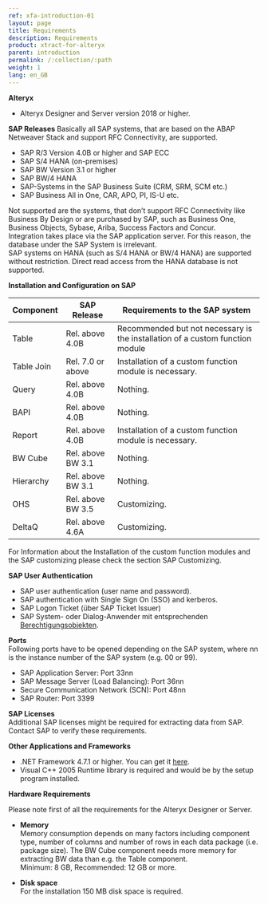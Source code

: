 ```yaml
---
ref: xfa-introduction-01
layout: page
title: Requirements
description: Requirements
product: xtract-for-alteryx
parent: introduction
permalink: /:collection/:path
weight: 1
lang: en_GB
---
```


**Alteryx**
 	
- Alteryx Designer and Server version 2018 or higher. 

**SAP Releases**
Basically all SAP systems, that are based on the ABAP Netweaver Stack and support RFC Connectivity, are supported. 

- SAP R/3 Version 4.0B or higher and SAP ECC
- SAP S/4 HANA (on-premises)
- SAP BW Version 3.1 or higher
- SAP BW/4 HANA
- SAP-Systems in the SAP Business Suite (CRM, SRM, SCM etc.) 
- SAP Business All in One, CAR, APO, PI, IS-U etc. 

Not supported are the systems, that don’t support RFC Connectivity like Business By Design or are purchased by SAP, such as Business One, Business Objects, Sybase, Ariba, Success Factors and Concur. <br>
Integration takes place via the SAP application server. For this reason, the database under the SAP System is irrelevant. <br>
SAP systems on HANA (such as S/4 HANA or BW/4 HANA) are supported without restriction.
Direct read access from the HANA database is not supported. <br>

**Installation and Configuration on SAP**

| Component  | SAP Release       | Requirements to the SAP system                                                |
|------------|-------------------|-------------------------------------------------------------------------------|
| Table      | Rel. above 4.0B   | Recommended but not necessary is the installation of a custom function module |
| Table Join | Rel. 7.0 or above | Installation of a custom function module is necessary.                        |
| Query      | Rel. above 4.0B   | Nothing.                                                                      |
| BAPI       | Rel. above 4.0B   | Nothing.                                                                      |
| Report     | Rel. above 4.0B   | Installation of a custom function module is necessary.                        |
| BW Cube    | Rel. above BW 3.1 | Nothing.                                                                      |
| Hierarchy  | Rel. above BW 3.1 | Nothing.                                                                      |
| OHS        | Rel. above BW 3.5 | Customizing.                                                                  |
| DeltaQ     | Rel. above 4.6A   | Customizing.                                                                  |


For Information about the Installation of the custom function modules and the SAP customizing please check the section SAP Customizing.

**SAP User Authentication**

- SAP user authentication (user name and password).
- SAP authentication with Single Sign On (SSO) and kerberos. 
- SAP Logon Ticket (über SAP Ticket Issuer)
- SAP System- oder Dialog-Anwender mit entsprechenden [Berechtigungsobjekten](https://kb.theobald-software.com/sap/authority-objects---sap-user-rights).


**Ports**<br>
Following ports have to be opened depending on the SAP system, 
where nn is the instance number of the SAP system (e.g. 00 or 99).

- SAP Application Server: Port 33nn
- SAP Message Server (Load Balancing): Port 36nn
- Secure Communication Network (SCN): Port 48nn
- SAP Router: Port 3399



**SAP Licenses**<br>
Additional SAP licenses might be required for extracting data from SAP. Contact SAP to verify these requirements.



**Other Applications and Frameworks**
 	
- .NET Framework 4.7.1 or higher. You can get it [here](https://www.microsoft.com/en-US/download/details.aspx?id=56116).
- Visual C++ 2005 Runtime library is required and would be by the setup program installed. 


**Hardware Requirements**

Please note first of all the requirements for the Alteryx Designer or Server. 
 	
- **Memory**<br>
Memory consumption depends on many factors including component type, number of columns and number of rows in each data package (i.e. package size). The BW Cube component needs more memory for extracting BW data than e.g. the Table component. <br>
Minimum: 8 GB, Recommended: 12 GB or more.

- **Disk space**<br>
For the installation 150 MB disk space is required.
